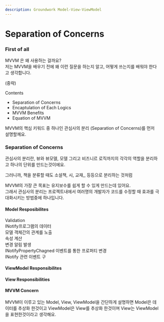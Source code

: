 ```yaml
---
description: Groundwork Model-View-ViewModel
---
```


# Separation of Concerns

### First of all

MVVM 은 왜 사용하는 걸까요?  
저는 MVVM을 배우기 전에 왜 이런 질문을 하는지 알고, 어떻게 쓰는지를 배워야 한다고 생각합니다.

\(중략\)

Contents

* Separation of Concerns
* Encaptulation of Each Logics
* MVVM Benefits
* Equation of MVVM

MVVM의 핵심 키워드 중 하나인 관심사의 분리 \(Separation of Concerns\)를 먼저 설명할께요.

### Separation of Concerns

관심사의 분리란, 뷰와 뷰모델, 모델 그리고 비즈니르 로직까지의 각각의 역할을 분리하고 하나의 단위를 만드는것이에요. 

그러니까, 책을 분류할 때도 소설책, 시, 교재,, 등등으로 분리하는 것처럼 

MVVM의 가장 큰 목표는 유지보수를 쉽게 할 수 있게 만드는데 있어요.  
그래서 관심사의 분리는 프로젝트내에서 여러명의 개발자가 코드를 수정할 때 효과를 극대화시키는 방법중에 하나입니다.

#### Model Resposibilites

Validation  
INotify프로그램의 데이터  
모델 객체간의 관계를 노출  
속성 계산  
변경 알림 발생  
INotifyPropertyChagned 이벤트를 통한 프로퍼티 변경  
INotify 관련 이벤트 구

#### ViewModel Responsibilites



#### View Responsibilities

#### 

#### MVVM Concern

MVVM이 이루고 있는 Model, View, ViewModel을 간단하게 설명하면 Model은 데이터를 추상화 한것이고 ViewModel은 View를 추상화 한것이며 View는 ViewModel을 표현한것이라고 생각해요.

  


